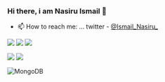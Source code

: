 ### Hi there, i am Nasiru Ismail 👋


- 📫 How to reach me: ... twitter - [@Ismail_Nasiru_](https://twitter.com/Ismail_Nasiru_)

<img src="https://github-readme-stats.vercel.app/api?username=Nasir6276&&show_icons=true_color=ffffff&icon_color=bb2acf&text_color=daf7dc&bg_color=151515" />

<img src="https://github-readme-stats.vercel.app/api/top-langs?username=Nasir6276&&show_icons=true_color=ffffff&icon_color=bb2acf&text_color=daf7dc&bg_color=151515"/>

<img src="https://github-readme-streak-stats.herokuapp.com/?user=Nasir6276&&show_icons=true_color=ffffff&icon_color=bb2acf&text_color=daf7dc&bg_color=151515&theme=dark"/>

[![](https://img.shields.io/badge/linkedin-%230077B5.svg?style=for-the-badge&logo=linkedin)](https://www.linkedin.com/in/nasiru-ismail-ab8a5520b/)  [![](https://img.shields.io/badge/twitter-%230077B5.svg?style=for-the-badge&logo=twitter)](https://twitter.com/Ismail_Nasiru_)

![MongoDB](https://img.shields.io/badge/MongoDB-%234ea94b.svg?style=for-the-badge&logo=mongodb&logoColor=white)
